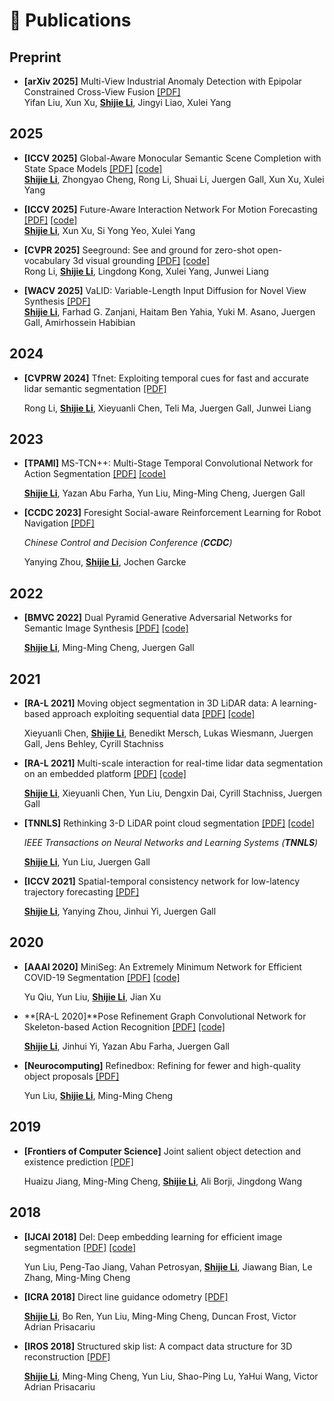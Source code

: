 <span id="publications"></span>

# 📝 Publications

## Preprint
- **[arXiv 2025]** Multi-View Industrial Anomaly Detection with Epipolar Constrained Cross-View Fusion [[PDF]](https://arxiv.org/pdf/2503.11088)  
  Yifan Liu, Xun Xu, **<u>Shijie Li</u>**, Jingyi Liao, Xulei Yang

## 2025
- **[ICCV 2025]** Global-Aware Monocular Semantic Scene Completion with State Space Models [[PDF]](https://arxiv.org/pdf/2503.06569) [[code]](https://github.com/sj-li/GA-MonoSSC)  
  **<u>Shijie Li</u>**, Zhongyao Cheng, Rong Li, Shuai Li, Juergen Gall, Xun Xu, Xulei Yang

- **[ICCV 2025]** Future-Aware Interaction Network For Motion Forecasting [[PDF]](https://arxiv.org/pdf/2503.06565) [[code]](https://github.com/sj-li/FINet)  
  **<u>Shijie Li</u>**, Xun Xu, Si Yong Yeo, Xulei Yang

- **[CVPR 2025]** Seeground: See and ground for zero-shot open-vocabulary 3d visual grounding [[PDF]](https://arxiv.org/pdf/2412.04383)  [[code]](https://github.com/iris0329/SeeGround)  
  Rong Li, **<u>Shijie Li</u>**, Lingdong Kong, Xulei Yang, Junwei Liang

- **[WACV 2025]** VaLID: Variable-Length Input Diffusion for Novel View Synthesis [[PDF]](https://arxiv.org/pdf/2312.08892)    
  **<u>Shijie Li</u>**, Farhad G. Zanjani, Haitam Ben Yahia, Yuki M. Asano, Juergen Gall, Amirhossein Habibian

## 2024


- **[CVPRW 2024]** Tfnet: Exploiting temporal cues for fast and accurate lidar semantic segmentation [[PDF]](https://arxiv.org/pdf/2309.07849)  
  
  Rong Li, **<u>Shijie Li</u>**, Xieyuanli Chen, Teli Ma, Juergen Gall, Junwei Liang

## 2023


- **[TPAMI]** MS-TCN++: Multi-Stage Temporal Convolutional Network for Action Segmentation [[PDF]](https://arxiv.org/pdf/2006.09220) [[code]](https://github.com/sj-li/MS-TCN2)
  
  **<u>Shijie Li</u>**, Yazan Abu Farha, Yun Liu, Ming-Ming Cheng, Juergen Gall

- **[CCDC 2023]** Foresight Social-aware Reinforcement Learning for Robot Navigation [[PDF]](https://arxiv.org/pdf/2105.13409)  

   *Chinese Control and Decision Conference (**CCDC**)*
  
  Yanying Zhou, **<u>Shijie Li</u>**, Jochen Garcke

## 2022
- **[BMVC 2022]** Dual Pyramid Generative Adversarial Networks for Semantic Image Synthesis [[PDF]](https://arxiv.org/pdf/2210.04085) [[code]](https://github.com/sj-li/DP_GAN) 
  
  **<u>Shijie Li</u>**, Ming-Ming Cheng, Juergen Gall

## 2021
- **[RA-L 2021]** Moving object segmentation in 3D LiDAR data: A learning-based approach exploiting sequential data [[PDF]](https://arxiv.org/pdf/2105.08971)  [[code]](https://github.com/PRBonn/LiDAR-MOS)
  
  Xieyuanli Chen, **<u>Shijie Li</u>**, Benedikt Mersch, Lukas Wiesmann, Juergen Gall, Jens Behley, Cyrill Stachniss

- **[RA-L 2021]** Multi-scale interaction for real-time lidar data segmentation on an embedded platform [[PDF]](https://arxiv.org/pdf/2008.09162) [[code]](https://github.com/sj-li/MINet)
  
  **<u>Shijie Li</u>**, Xieyuanli Chen, Yun Liu, Dengxin Dai, Cyrill Stachniss, Juergen Gall

- **[TNNLS]** Rethinking 3-D LiDAR point cloud segmentation [[PDF]](https://arxiv.org/pdf/2008.03928) [[code]](https://github.com/sj-li/UnpNet)

   *IEEE Transactions on Neural Networks and Learning Systems (**TNNLS**)*
  
  **<u>Shijie Li</u>**, Yun Liu, Juergen Gall

- **[ICCV 2021]** Spatial-temporal consistency network for low-latency trajectory forecasting [[PDF]](https://openaccess.thecvf.com/content/ICCV2021/papers/Li_Spatial-Temporal_Consistency_Network_for_Low-Latency_Trajectory_Forecasting_ICCV_2021_paper.pdf)  
  
  **<u>Shijie Li</u>**, Yanying Zhou, Jinhui Yi, Juergen Gall

## 2020
- **[AAAI 2020]** MiniSeg: An Extremely Minimum Network for Efficient COVID-19 Segmentation [[PDF]](https://arxiv.org/pdf/2004.09750) [[code]](https://github.com/yun-liu/MiniSeg) 
  
  Yu Qiu, Yun Liu, **<u>Shijie Li</u>**, Jian Xu

- **[RA-L 2020]**Pose Refinement Graph Convolutional Network for Skeleton-based Action Recognition [[PDF]](https://arxiv.org/pdf/2010.07367)  [[code]](https://github.com/sj-li/PR-GCN)
  
  **<u>Shijie Li</u>**, Jinhui Yi, Yazan Abu Farha, Juergen Gall

- **[Neurocomputing]** Refinedbox: Refining for fewer and high-quality object proposals [[PDF]](https://mftp.mmcheng.net/Papers/20NeucomRefinedBoxes.pdf)  
  
  Yun Liu, **<u>Shijie Li</u>**, Ming-Ming Cheng

## 2019
- **[Frontiers of Computer Science]** Joint salient object detection and existence prediction [[PDF]](https://mftp.mmcheng.net/Papers/JointSalExist.pdf)  
  
  Huaizu Jiang, Ming-Ming Cheng, **<u>Shijie Li</u>**, Ali Borji, Jingdong Wang

## 2018
- **[IJCAI 2018]** Del: Deep embedding learning for efficient image segmentation [[PDF]](https://www.ijcai.org/proceedings/2018/0120.pdf)  [[code]](https://github.com/yun-liu/DEL)
  
  Yun Liu, Peng-Tao Jiang, Vahan Petrosyan, **<u>Shijie Li</u>**, Jiawang Bian, Le Zhang, Ming-Ming Cheng

- **[ICRA 2018]** Direct line guidance odometry [[PDF]](https://www.robots.ox.ac.uk/~lav/Papers/li_etal_icra2018/li_etal_icra2018.pdf)  
  
  **<u>Shijie Li</u>**, Bo Ren, Yun Liu, Ming-Ming Cheng, Duncan Frost, Victor Adrian Prisacariu

- **[IROS 2018]** Structured skip list: A compact data structure for 3D reconstruction [[PDF]](https://ora.ox.ac.uk/objects/uuid:75d46621-7ccd-486b-808a-1b772a39b164/files/m6e5ebcdc74b5c966cf2d4c94bcc179f0)  
  
  **<u>Shijie Li</u>**, Ming-Ming Cheng, Yun Liu, Shao-Ping Lu, YaHui Wang, Victor Adrian Prisacariu
